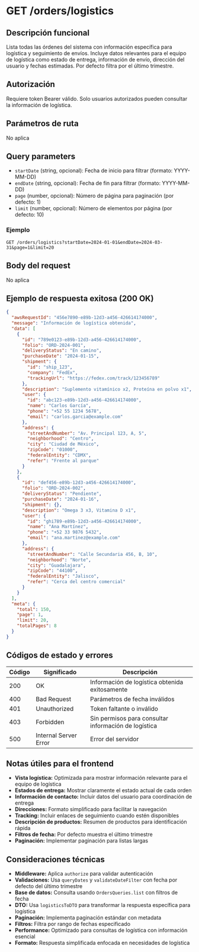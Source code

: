 # GET /orders/logistics

## Descripción funcional

Lista todas las órdenes del sistema con información específica para logística y seguimiento de envíos. Incluye datos relevantes para el equipo de logística como estado de entrega, información de envío, dirección del usuario y fechas estimadas. Por defecto filtra por el último trimestre.

## Autorización

Requiere token Bearer válido. Solo usuarios autorizados pueden consultar la información de logística.

## Parámetros de ruta

No aplica

## Query parameters

- `startDate` (string, opcional): Fecha de inicio para filtrar (formato: YYYY-MM-DD)
- `endDate` (string, opcional): Fecha de fin para filtrar (formato: YYYY-MM-DD)
- `page` (number, opcional): Número de página para paginación (por defecto: 1)
- `limit` (number, opcional): Número de elementos por página (por defecto: 10)

### Ejemplo

```
GET /orders/logistics?startDate=2024-01-01&endDate=2024-03-31&page=1&limit=20
```

## Body del request

No aplica

## Ejemplo de respuesta exitosa (200 OK)

```json
{
  "awsRequestId": "456e7890-e89b-12d3-a456-426614174000",
  "message": "Información de logística obtenida",
  "data": [
    {
      "id": "789e0123-e89b-12d3-a456-426614174000",
      "folio": "ORD-2024-001",
      "deliveryStatus": "En camino",
      "purchaseDate": "2024-01-15",
      "shipment": {
        "id": "ship_123",
        "company": "FedEx",
        "trackingUrl": "https://fedex.com/track/123456789"
      },
      "description": "Suplemento vitamínico x2, Proteína en polvo x1",
      "user": {
        "id": "abc123-e89b-12d3-a456-426614174000",
        "name": "Carlos García",
        "phone": "+52 55 1234 5678",
        "email": "carlos.garcia@example.com"
      },
      "address": {
        "streetAndNumber": "Av. Principal 123, A, 5",
        "neighborhood": "Centro",
        "city": "Ciudad de México",
        "zipCode": "01000",
        "federalEntity": "CDMX",
        "refer": "Frente al parque"
      }
    },
    {
      "id": "def456-e89b-12d3-a456-426614174000",
      "folio": "ORD-2024-002",
      "deliveryStatus": "Pendiente",
      "purchaseDate": "2024-01-16",
      "shipment": {},
      "description": "Omega 3 x3, Vitamina D x1",
      "user": {
        "id": "ghi789-e89b-12d3-a456-426614174000",
        "name": "Ana Martínez",
        "phone": "+52 33 9876 5432",
        "email": "ana.martinez@example.com"
      },
      "address": {
        "streetAndNumber": "Calle Secundaria 456, B, 10",
        "neighborhood": "Norte",
        "city": "Guadalajara",
        "zipCode": "44100",
        "federalEntity": "Jalisco",
        "refer": "Cerca del centro comercial"
      }
    }
  ],
  "meta": {
    "total": 150,
    "page": 1,
    "limit": 20,
    "totalPages": 8
  }
}
```

## Códigos de estado y errores

| Código | Significado           | Descripción                                          |
| ------ | --------------------- | ---------------------------------------------------- |
| 200    | OK                    | Información de logística obtenida exitosamente       |
| 400    | Bad Request           | Parámetros de fecha inválidos                        |
| 401    | Unauthorized          | Token faltante o inválido                            |
| 403    | Forbidden             | Sin permisos para consultar información de logística |
| 500    | Internal Server Error | Error del servidor                                   |

## Notas útiles para el frontend

- **Vista logística:** Optimizada para mostrar información relevante para el equipo de logística
- **Estados de entrega:** Mostrar claramente el estado actual de cada orden
- **Información de contacto:** Incluir datos del usuario para coordinación de entrega
- **Direcciones:** Formato simplificado para facilitar la navegación
- **Tracking:** Incluir enlaces de seguimiento cuando estén disponibles
- **Descripción de productos:** Resumen de productos para identificación rápida
- **Filtros de fecha:** Por defecto muestra el último trimestre
- **Paginación:** Implementar paginación para listas largas

## Consideraciones técnicas

- **Middleware:** Aplica `authorize` para validar autenticación
- **Validaciones:** Usa `queryDates` y `validateDateFilter` con fecha por defecto del último trimestre
- **Base de datos:** Consulta usando `OrdersQueries.list` con filtros de fecha
- **DTO:** Usa `logisticsToDTO` para transformar la respuesta específica para logística
- **Paginación:** Implementa paginación estándar con metadata
- **Filtros:** Filtra por rango de fechas especificado
- **Performance:** Optimizado para consultas de logística con información esencial
- **Formato:** Respuesta simplificada enfocada en necesidades de logística
